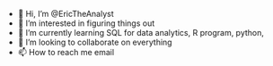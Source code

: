 - 👋 Hi, I’m @EricTheAnalyst
- 👀 I’m interested in figuring things out
- 🌱 I’m currently learning SQL for data analytics, R program, python,
- 💞️ I’m looking to collaborate on everything
- 📫 How to reach me email

<!---
EricTheAnalyst/EricTheAnalyst is a ✨ special ✨ repository because its `README.md` (this file) appears on your GitHub profile.
You can click the Preview link to take a look at your changes.
--->
